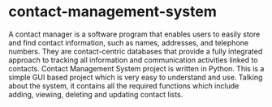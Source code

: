 # contact-management-system
A contact manager is a software program that enables users to easily store and find contact information, such as names, addresses, and telephone numbers. They are contact-centric databases that provide a fully integrated approach to tracking all information and communication activities linked to contacts. Contact Management System project is written in Python. This is a simple GUI based project which is very easy to understand and use. Talking about the system, it contains all the required functions which include adding, viewing, deleting and updating contact lists.

